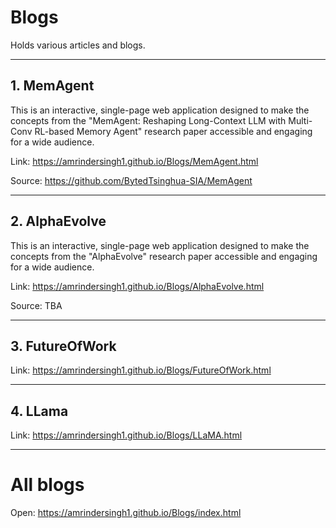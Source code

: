 # Blogs
Holds various articles and  blogs.

---

## 1. MemAgent
This is an interactive, single-page web application designed to make the concepts from the "MemAgent: Reshaping Long-Context LLM with Multi-Conv RL-based Memory Agent" research paper accessible and engaging for a wide audience.

Link: https://amrindersingh1.github.io/Blogs/MemAgent.html

Source: https://github.com/BytedTsinghua-SIA/MemAgent

----

## 2. AlphaEvolve
This is an interactive, single-page web application designed to make the concepts from the "AlphaEvolve" research paper accessible and engaging for a wide audience.

Link: https://amrindersingh1.github.io/Blogs/AlphaEvolve.html

Source: TBA

---

## 3. FutureOfWork
Link: https://amrindersingh1.github.io/Blogs/FutureOfWork.html

---

## 4. LLama
Link: https://amrindersingh1.github.io/Blogs/LLaMA.html

---

# All blogs
Open: https://amrindersingh1.github.io/Blogs/index.html
